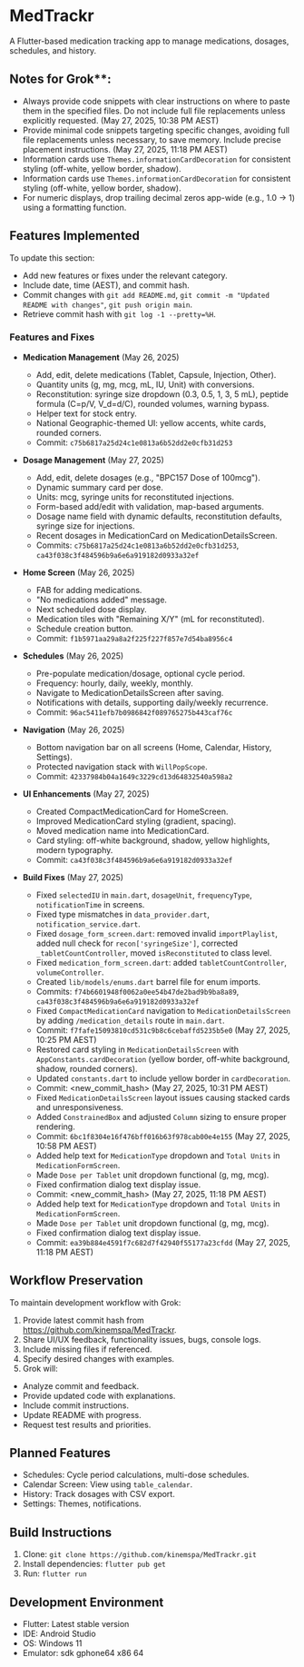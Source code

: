 # MedTrackr

A Flutter-based medication tracking app to manage medications, dosages, schedules, and history.

## Notes for Grok**: 
- Always provide code snippets with clear instructions on where to paste them in the specified files. Do not include full file replacements unless explicitly requested. (May 27, 2025, 10:38 PM AEST)
- Provide minimal code snippets targeting specific changes, avoiding full file replacements unless necessary, to save memory. Include precise placement instructions. (May 27, 2025, 11:18 PM AEST)
- Information cards use `Themes.informationCardDecoration` for consistent styling (off-white, yellow border, shadow).
- Information cards use `Themes.informationCardDecoration` for consistent styling (off-white, yellow border, shadow).
- For numeric displays, drop trailing decimal zeros app-wide (e.g., 1.0 → 1) using a formatting function.

## Features Implemented
To update this section:
- Add new features or fixes under the relevant category.
- Include date, time (AEST), and commit hash.
- Commit changes with `git add README.md`, `git commit -m "Updated README with changes"`, `git push origin main`.
- Retrieve commit hash with `git log -1 --pretty=%H`.

### Features and Fixes
- **Medication Management** (May 26, 2025)
  - Add, edit, delete medications (Tablet, Capsule, Injection, Other).
  - Quantity units (g, mg, mcg, mL, IU, Unit) with conversions.
  - Reconstitution: syringe size dropdown (0.3, 0.5, 1, 3, 5 mL), peptide formula (C=p/V, V_d=d/C), rounded volumes, warning bypass.
  - Helper text for stock entry.
  - National Geographic-themed UI: yellow accents, white cards, rounded corners.
  - Commit: `c75b6817a25d24c1e0813a6b52dd2e0cfb31d253`

- **Dosage Management** (May 27, 2025)
  - Add, edit, delete dosages (e.g., "BPC157 Dose of 100mcg").
  - Dynamic summary card per dose.
  - Units: mcg, syringe units for reconstituted injections.
  - Form-based add/edit with validation, map-based arguments.
  - Dosage name field with dynamic defaults, reconstitution defaults, syringe size for injections.
  - Recent dosages in MedicationCard on MedicationDetailsScreen.
  - Commits: `c75b6817a25d24c1e0813a6b52dd2e0cfb31d253`, `ca43f038c3f484596b9a6e6a919182d0933a32ef`

- **Home Screen** (May 26, 2025)
  - FAB for adding medications.
  - "No medications added" message.
  - Next scheduled dose display.
  - Medication tiles with "Remaining X/Y" (mL for reconstituted).
  - Schedule creation button.
  - Commit: `f1b5971aa29a8a2f225f227f857e7d54ba8956c4`

- **Schedules** (May 26, 2025)
  - Pre-populate medication/dosage, optional cycle period.
  - Frequency: hourly, daily, weekly, monthly.
  - Navigate to MedicationDetailsScreen after saving.
  - Notifications with details, supporting daily/weekly recurrence.
  - Commit: `96ac5411efb7b0986842f089765275b443caf76c`

- **Navigation** (May 26, 2025)
  - Bottom navigation bar on all screens (Home, Calendar, History, Settings).
  - Protected navigation stack with `WillPopScope`.
  - Commit: `42337984b04a1649c3229cd13d64832540a598a2`

- **UI Enhancements** (May 27, 2025)
  - Created CompactMedicationCard for HomeScreen.
  - Improved MedicationCard styling (gradient, spacing).
  - Moved medication name into MedicationCard.
  - Card styling: off-white background, shadow, yellow highlights, modern typography.
  - Commit: `ca43f038c3f484596b9a6e6a919182d0933a32ef`

- **Build Fixes** (May 27, 2025)
  - Fixed `selectedIU` in `main.dart`, `dosageUnit`, `frequencyType`, `notificationTime` in screens.
  - Fixed type mismatches in `data_provider.dart`, `notification_service.dart`.
  - Fixed `dosage_form_screen.dart`: removed invalid `importPlaylist`, added null check for `recon['syringeSize']`, corrected `_tabletCountController`, moved `isReconstituted` to class level.
  - Fixed `medication_form_screen.dart`: added `tabletCountController`, `volumeController`.
  - Created `lib/models/enums.dart` barrel file for enum imports.
  - Commits: `f74b6601948f0062a0ee54b47de2bad9b9ba8a89`, `ca43f038c3f484596b9a6e6a919182d0933a32ef`
  - Fixed `CompactMedicationCard` navigation to `MedicationDetailsScreen` by adding `/medication_details` route in `main.dart`.
  - Commit: `f7fafe15093810cd531c9b8c6cebaffd5235b5e0` (May 27, 2025, 10:25 PM AEST)
  - Restored card styling in `MedicationDetailsScreen` with `AppConstants.cardDecoration` (yellow border, off-white background, shadow, rounded corners).
  - Updated `constants.dart` to include yellow border in `cardDecoration`.
  - Commit: <new_commit_hash> (May 27, 2025, 10:31 PM AEST)
  - Fixed `MedicationDetailsScreen` layout issues causing stacked cards and unresponsiveness.
  - Added `ConstrainedBox` and adjusted `Column` sizing to ensure proper rendering.
  - Commit: `6bc1f8304e16f476bff016b63f978cab00e4e155` (May 27, 2025, 10:58 PM AEST)
  - Added help text for `MedicationType` dropdown and `Total Units` in `MedicationFormScreen`.
  - Made `Dose per Tablet` unit dropdown functional (g, mg, mcg).
  - Fixed confirmation dialog text display issue.
  - Commit: <new_commit_hash> (May 27, 2025, 11:18 PM AEST)
  - Added help text for `MedicationType` dropdown and `Total Units` in `MedicationFormScreen`.
  - Made `Dose per Tablet` unit dropdown functional (g, mg, mcg).
  - Fixed confirmation dialog text display issue.
  - Commit: `ea39b884e4591f7c682d7f42940f55177a23cfdd` (May 27, 2025, 11:18 PM AEST)

## Workflow Preservation
To maintain development workflow with Grok:
1. Provide latest commit hash from https://github.com/kinemspa/MedTrackr.
2. Share UI/UX feedback, functionality issues, bugs, console logs.
3. Include missing files if referenced.
4. Specify desired changes with examples.
5. Grok will:
  - Analyze commit and feedback.
  - Provide updated code with explanations.
  - Include commit instructions.
  - Update README with progress.
  - Request test results and priorities.

## Planned Features
- Schedules: Cycle period calculations, multi-dose schedules.
- Calendar Screen: View using `table_calendar`.
- History: Track dosages with CSV export.
- Settings: Themes, notifications.

## Build Instructions
1. Clone: `git clone https://github.com/kinemspa/MedTrackr.git`
2. Install dependencies: `flutter pub get`
3. Run: `flutter run`

## Development Environment
- Flutter: Latest stable version
- IDE: Android Studio
- OS: Windows 11
- Emulator: sdk gphone64 x86 64